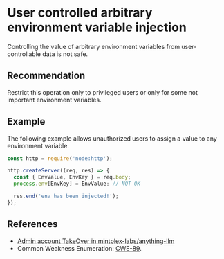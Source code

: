 # User controlled arbitrary environment variable injection
Controlling the value of arbitrary environment variables from user-controllable data is not safe.


## Recommendation
Restrict this operation only to privileged users or only for some not important environment variables.


## Example
The following example allows unauthorized users to assign a value to any environment variable.


```javascript
const http = require('node:http');

http.createServer((req, res) => {
  const { EnvValue, EnvKey } = req.body;
  process.env[EnvKey] = EnvValue; // NOT OK

  res.end('env has been injected!');
});
```

## References
* [Admin account TakeOver in mintplex-labs/anything-llm](https://huntr.com/bounties/00ec6847-125b-43e9-9658-d3cace1751d6/)
* Common Weakness Enumeration: [CWE-89](https://cwe.mitre.org/data/definitions/89.html).
